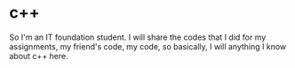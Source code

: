 # c++
So I'm an IT foundation student. I will share the codes that I did for my assignments, my friend's code, my code, so basically, I will anything I know about c++ here.
